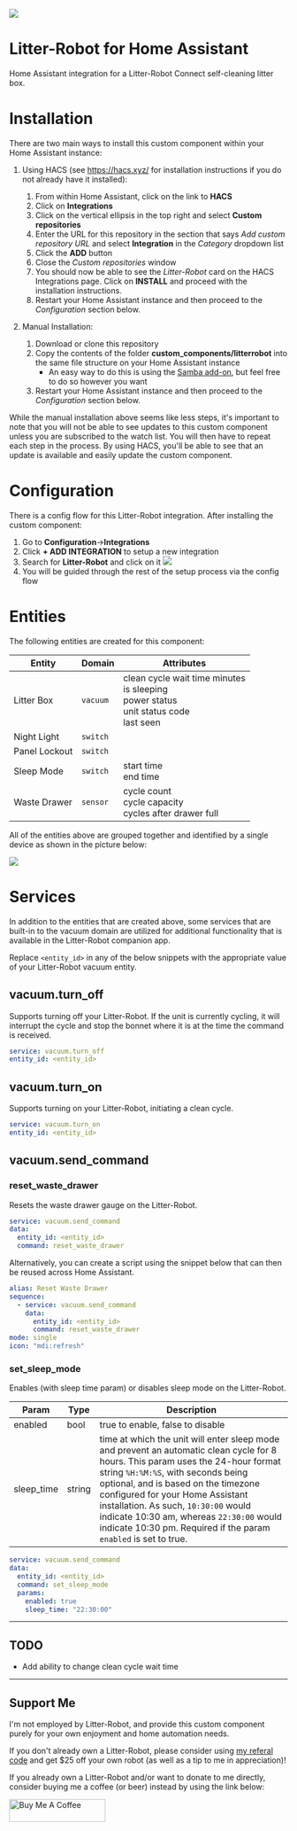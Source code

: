 ![](https://brands.home-assistant.io/_/litterrobot/icon.png)

# Litter-Robot for Home Assistant

Home Assistant integration for a Litter-Robot Connect self-cleaning litter box.

# Installation

There are two main ways to install this custom component within your Home Assistant instance:

1. Using HACS (see https://hacs.xyz/ for installation instructions if you do not already have it installed):

   1. From within Home Assistant, click on the link to **HACS**
   2. Click on **Integrations**
   3. Click on the vertical ellipsis in the top right and select **Custom repositories**
   4. Enter the URL for this repository in the section that says _Add custom repository URL_ and select **Integration** in the _Category_ dropdown list
   5. Click the **ADD** button
   6. Close the _Custom repositories_ window
   7. You should now be able to see the _Litter-Robot_ card on the HACS Integrations page. Click on **INSTALL** and proceed with the installation instructions.
   8. Restart your Home Assistant instance and then proceed to the _Configuration_ section below.

2. Manual Installation:
   1. Download or clone this repository
   2. Copy the contents of the folder **custom_components/litterrobot** into the same file structure on your Home Assistant instance
      - An easy way to do this is using the [Samba add-on](https://www.home-assistant.io/getting-started/configuration/#editing-configuration-via-sambawindows-networking), but feel free to do so however you want
   3. Restart your Home Assistant instance and then proceed to the _Configuration_ section below.

While the manual installation above seems like less steps, it's important to note that you will not be able to see updates to this custom component unless you are subscribed to the watch list. You will then have to repeat each step in the process. By using HACS, you'll be able to see that an update is available and easily update the custom component.

# Configuration

There is a config flow for this Litter-Robot integration. After installing the custom component:

1. Go to **Configuration**->**Integrations**
2. Click **+ ADD INTEGRATION** to setup a new integration
3. Search for **Litter-Robot** and click on it
   ![](images/search.png)
4. You will be guided through the rest of the setup process via the config flow

# Entities

The following entities are created for this component:

| Entity        | Domain   | Attributes                                                                                        |
| ------------- | -------- | ------------------------------------------------------------------------------------------------- |
| Litter Box    | `vacuum` | clean cycle wait time minutes<br/>is sleeping<br/>power status<br/>unit status code<br/>last seen |
| Night Light   | `switch` |
| Panel Lockout | `switch` |
| Sleep Mode    | `switch` | start time<br/>end time                                                                           |
| Waste Drawer  | `sensor` | cycle count<br/>cycle capacity<br/>cycles after drawer full                                       |

All of the entities above are grouped together and identified by a single device as shown in the picture below:

![](images/device.png)

# Services

In addition to the entities that are created above, some services that are built-in to the vacuum domain are utilized for additional functionality that is available in the Litter-Robot companion app.

Replace `<entity_id>` in any of the below snippets with the appropriate value of your Litter-Robot vacuum entity.

## vacuum.turn_off

Supports turning off your Litter-Robot. If the unit is currently cycling, it will interrupt the cycle and stop the bonnet where it is at the time the command is received.

```yaml
service: vacuum.turn_off
entity_id: <entity_id>
```

## vacuum.turn_on

Supports turning on your Litter-Robot, initiating a clean cycle.

```yaml
service: vacuum.turn_on
entity_id: <entity_id>
```

## vacuum.send_command

### reset_waste_drawer

Resets the waste drawer gauge on the Litter-Robot.

```yaml
service: vacuum.send_command
data:
  entity_id: <entity_id>
  command: reset_waste_drawer
```

Alternatively, you can create a script using the snippet below that can then be reused across Home Assistant.

```yaml
alias: Reset Waste Drawer
sequence:
  - service: vacuum.send_command
    data:
      entity_id: <entity_id>
      command: reset_waste_drawer
mode: single
icon: "mdi:refresh"
```

### set_sleep_mode

Enables (with sleep time param) or disables sleep mode on the Litter-Robot.

| Param      | Type   | Description                                                                                                                                                                                                                                                                                                                                                                                              |
| ---------- | ------ | -------------------------------------------------------------------------------------------------------------------------------------------------------------------------------------------------------------------------------------------------------------------------------------------------------------------------------------------------------------------------------------------------------- |
| enabled    | bool   | true to enable, false to disable                                                                                                                                                                                                                                                                                                                                                                         |
| sleep_time | string | time at which the unit will enter sleep mode and prevent an automatic clean cycle for 8 hours. This param uses the 24-hour format string `%H:%M:%S`, with seconds being optional, and is based on the timezone configured for your Home Assistant installation. As such, `10:30:00` would indicate 10:30 am, whereas `22:30:00` would indicate 10:30 pm. Required if the param `enabled` is set to true. |

```yaml
service: vacuum.send_command
data:
  entity_id: <entity_id>
  command: set_sleep_mode
  params:
    enabled: true
    sleep_time: "22:30:00"
```

---

## TODO

- Add ability to change clean cycle wait time

---

## Support Me

I'm not employed by Litter-Robot, and provide this custom component purely for your own enjoyment and home automation needs.

If you don't already own a Litter-Robot, please consider using [my referal code](https://www.talkable.com/x/nM6obi) and get $25 off your own robot (as well as a tip to me in appreciation)!

If you already own a Litter-Robot and/or want to donate to me directly, consider buying me a coffee (or beer) instead by using the link below:

<a href="https://www.buymeacoffee.com/natekspencer" target="_blank"><img src="https://cdn.buymeacoffee.com/buttons/default-blue.png" alt="Buy Me A Coffee" height="41" width="174"></a>
